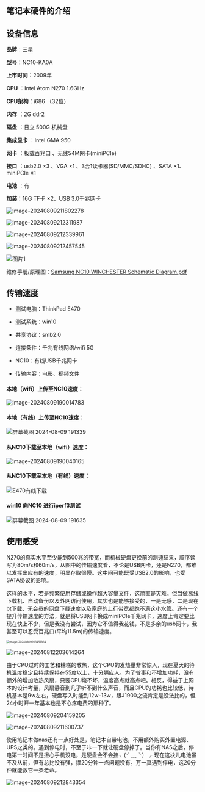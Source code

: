 ## 笔记本硬件的介绍

## 设备信息

**品牌**：三星

**型号**：NC10-KA0A

**上市时间**：2009年

**CPU** ：Intel Atom N270  1.6GHz

**CPU架构**：i686 （32位）

**内存** ：2G  ddr2

**磁盘** ：日立 500G 机械盘

**集成显卡** ：Intel GMA 950

**网卡** ：板载百兆口 、无线54M网卡(miniPCIe)

**接口** ：usb2.0 ×3 、VGA ×1 、3合1读卡器(SD/MMC/SDHC) 、SATA ×1、miniPCIe ×1

**电池** ：有

**加装**：16G TF卡 ×2、USB 3.0千兆网卡

![image-20240809211802278](https://cdn.jsdelivr.net/gh/GKK2024/Convert-an-NC10-into-a-NAS@main/Images/202408092118588.png)

![image-20240809212311987](https://cdn.jsdelivr.net/gh/GKK2024/Convert-an-NC10-into-a-NAS@main/Images/202408092123324.png)

![image-20240809212339961](https://cdn.jsdelivr.net/gh/GKK2024/Convert-an-NC10-into-a-NAS@main/Images/202408092123254.png)

![image-20240809212457545](https://cdn.jsdelivr.net/gh/GKK2024/Convert-an-NC10-into-a-NAS@main/Images/202408092124869.png)

![图片1](https://cdn.jsdelivr.net/gh/GKK2024/Convert-an-NC10-into-a-NAS@main/Images/202408101215872.png)

维修手册/原理图：[Samsung NC10 WINCHESTER Schematic Diagram.pdf](https://github.com/GKK2024/Convert-an-NC10-into-a-NAS/blob/c7909e8fc6c7e7a8e15848dfd331b3c4594c022c/note-files/Samsung%20NC10%20WINCHESTER%20Schematic%20Diagram.pdf)

## 传输速度

- 测试电脑：ThinkPad E470
- 测试系统：win10

- 共享协议：smb2.0
- 连接条件：千兆有线网络/wifi 5G
- NC10：有线USB千兆网卡
- 传输内容：电影、视频文件

#### 本地（wifi）上传至NC10速度：

![image-20240809190014783](https://cdn.jsdelivr.net/gh/GKK2024/Convert-an-NC10-into-a-NAS@main/Images/202408092010202.png)

#### 本地（有线）上传至NC10速度：

![屏幕截图 2024-08-09 191339](https://cdn.jsdelivr.net/gh/GKK2024/Convert-an-NC10-into-a-NAS@main/Images/202408092010172.png)

#### 从NC10下载至本地（wifi）速度：

![image-20240809190040165](https://cdn.jsdelivr.net/gh/GKK2024/Convert-an-NC10-into-a-NAS@main/Images/202408092010109.png)

#### 从NC10下载至本地（有线）速度：

![E470有线下载](https://cdn.jsdelivr.net/gh/GKK2024/Convert-an-NC10-into-a-NAS@main/Images/202408092010015.png)

#### win10 向NC10 进行iperf3测试

![屏幕截图 2024-08-09 191635](https://cdn.jsdelivr.net/gh/GKK2024/Convert-an-NC10-into-a-NAS@main/Images/202408092003700.png)

## 使用感受

​	N270的真实水平至少能到500兆的带宽，而机械硬盘更换前的测速结果，顺序读写为80m/s和60m/s，从图中的传输速度看，不论是USB网卡，还是N270，都难以发挥出应有的速度，明显存取很慢。这中间可能既受USB2.0的影响，也受SATA协议的影响。

​	这样的水平，若是频繁使用存储或操作超大容量文件，这简直是灾难。但当做离线下载机、自动备份以及外网访问使用，其实也是能够接受的，一是无感，二是现在bt下载、无会员的网盘下载速度以及家庭的上行带宽都跑不满这小水管。还有一个提升传输速度的方法，就是将USB网卡换成miniPCIe千兆网卡，速度上肯定要比现在快上不少，但是我没有尝试，因为它不值得我花钱，不是多余的usb网卡，我甚至可以忍受百兆口(平均11.5m)的传输速度。

<img src="https://cdn.jsdelivr.net/gh/GKK2024/Convert-an-NC10-into-a-NAS@main/Images/202408092034615.png" alt="image-20240809203451364" style="zoom:50%;" />

![image-20240812203614264](https://cdn.jsdelivr.net/gh/GKK2024/Convert-an-NC10-into-a-NAS@main/Images/202408122036440.png)

​	由于CPU过时的工艺和糟糕的散热，这个CPU的发热量非常惊人，现在夏天的待机温度稳定且持续保持在55度以上，十分膈应人。为了省事和不增加功耗，没有额外的增加散热风扇，只要CPU烧不坏，温度高点就高点吧。相反，得益于上网本的设计考量，风扇静音到几乎听不到什么声音，而且CPU的功耗也比较低，待机基本是9w左右，硬盘写入时能到12w-13w，跟J1900之流肯定是没法比的，但24小时开一年基本也是不心疼电费的那种了。

![image-20240809204159205](https://cdn.jsdelivr.net/gh/GKK2024/Convert-an-NC10-into-a-NAS@main/Images/202408092041355.png)

![image-20240809211600737](https://cdn.jsdelivr.net/gh/GKK2024/Convert-an-NC10-into-a-NAS@main/Images/202408092116970.png)

​	使用笔记本做nas还有一点好处是，笔记本自带电池，不用额外购买外置电源、UPS之类的。遇到停电时，不至于咔一下就让硬盘停掉了。当你有NAS之后，停电第一时间不是担心手机没电，是硬盘会不会挂╮(╯﹏╰）╭  现在这块儿电池虽不及从前，但有总比没有强，撑20分钟一点问题没有。万一真遇到停电，这20分钟就能救它一条老命。

![image-20240809212843354](https://cdn.jsdelivr.net/gh/GKK2024/Convert-an-NC10-into-a-NAS@main/Images/202408092128531.png)